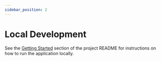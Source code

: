 ```yaml
---
sidebar_position: 2
---
```


# Local Development

See the [Getting Started](https://github.com/sep-23/team_03/blob/main/backend/README.md#getting-started) section of the project README for instructions on how to run the application locally.

